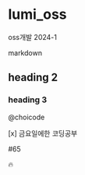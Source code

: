 # lumi_oss
oss개발 2024-1

markdown
## heading 2
### heading 3

@choicode

[x] 금요일에한 코딩공부

#65

:fire:
